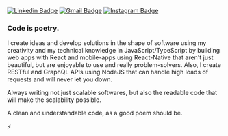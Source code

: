 [![Linkedin Badge](https://img.shields.io/badge/-LinkedIn-blue?style=flat&logo=Linkedin&logoColor=white&link=https://www.linkedin.com/in/rebeccamanzi/)](https://www.linkedin.com/in/steniowagner/)
[![Gmail Badge](https://img.shields.io/badge/-Gmail-c14438?style=flat&logo=Gmail&logoColor=white&link=mailto:rebeccamanzi@gmail.com)](mailto:stenio.wagner1@gmail.com)
[![Instagram Badge](https://img.shields.io/badge/-Instagram-C13584?style=flat&labelColor=C13584&logo=instagram&logoColor=white&link=https://www.instagram.com/codepwr/)](https://www.instagram.com/swmyself/)

### Code is poetry.

I create ideas and develop solutions in the shape of software using my creativity and my technical knowledge in JavaScript/TypeScript by building web apps with React and mobile-apps using React-Native that aren't just beautiful, but are enjoyable to use and really problem-solvers. Also, I create RESTful and GraphQL APIs using NodeJS that can handle high loads of requests and will never let you down.

Always writing not just scalable softwares, but also the readable code that will make the scalability possible.

A clean and understandable code, as a good poem should be.

⚡

